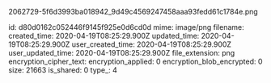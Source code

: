2062729-5f6d3993ba018942_9d49c4569247458aaa93fedd61c1784e.png

id: d80d0162c052446f9145f925e0d6cd0d
mime: image/png
filename: 
created_time: 2020-04-19T08:25:29.900Z
updated_time: 2020-04-19T08:25:29.900Z
user_created_time: 2020-04-19T08:25:29.900Z
user_updated_time: 2020-04-19T08:25:29.900Z
file_extension: png
encryption_cipher_text: 
encryption_applied: 0
encryption_blob_encrypted: 0
size: 21663
is_shared: 0
type_: 4
